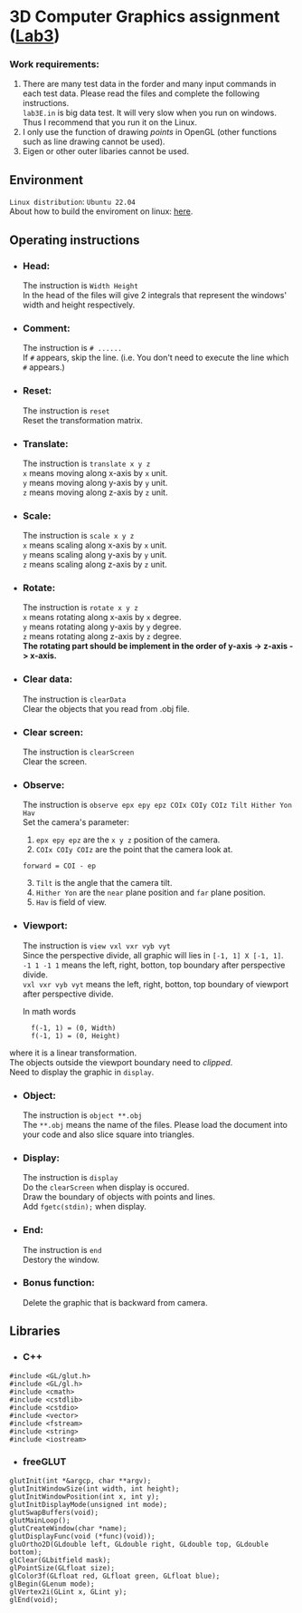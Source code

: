 
# 3D Computer Graphics assignment ([Lab3](https://hackmd.io/@leon890820/HJN9ahXNj))
### Work requirements:
1. There are many test data in the forder and many input commands in each test data. Please read the files and complete the following instructions. <br> `lab3E.in` is big data test. It will very slow when you run on windows. Thus I recommend that you run it on the Linux.
1. I only use the function of drawing *points* in OpenGL (other functions such as line drawing cannot be used).
1. Eigen or other outer libaries cannot be used.

## Environment
`Linux distribution`: `Ubuntu 22.04`<br>
About how to build the enviroment on linux: [here](https://hackmd.io/3xPNjv6kRh2Ml6Ll7Nlw4A).
## Operating instructions
* ### Head:
    The instruction is `Width Height`<br>
    In the head of the files will give 2 integrals that represent the windows' width and height respectively.

* ### Comment:
    The instruction is `# ......`<br>
    If `#` appears, skip the line. (i.e. You don't need to execute the line which `#` appears.)  
   
* ### Reset:
    The instruction is `reset`<br>
    Reset the transformation matrix.
   
* ### Translate:
    The instruction is `translate x y z`<br>
    `x` means moving along x-axis by `x` unit.<br>
    `y` means moving along y-axis by `y` unit.<br>
    `z` means moving along z-axis by `z` unit.

* ### Scale:
    The instruction is `scale x y z`<br>
    `x` means scaling along x-axis by `x` unit.<br>
    `y` means scaling along y-axis by `y` unit.<br>
    `z` means scaling along z-axis by `z` unit.
   
* ### Rotate:
    The instruction is `rotate x y z`<br>
    `x` means rotating along x-axis by `x` degree.<br>
    `y` means rotating along y-axis by `y` degree.<br>
    `z` means rotating along z-axis by `z` degree.<br>
    **The rotating part should be implement in the order of y-axis -> z-axis -> x-axis.**

* ### Clear data:
    The instruction is `clearData`<br>
    Clear the objects that you read from .obj file.

* ### Clear screen:
    The instruction is `clearScreen`<br>
    Clear the screen.

* ### Observe:
    The instruction is `observe epx epy epz COIx COIy COIz Tilt Hither Yon Hav`<br>
    Set the camera's parameter:<br>
    1. `epx epy epz` are the `x y z` position of the camera.<br>
    2. `COIx COIy COIz` are the point that the camera look at.<br>
   
    ```
    forward = COI - ep
    ```
    3. `Tilt` is the angle that the camera tilt.<br>
    4. `Hither Yon` are the `near` plane position and `far` plane position.<br>
    5. `Hav` is field of view.
   
* ### Viewport:
    The instruction is `view vxl vxr vyb vyt`<br>
    Since the perspective divide, all graphic will lies in `[-1, 1] X [-1, 1]`.<br>
    `-1 1 -1 1` means the left, right, botton, top boundary after perspective divide.<br>
    `vxl vxr vyb vyt` means the left, right, botton, top boundary of viewport after perspective divide.<br>

    In math words <br>

        f(-1, 1) = (0, Width)
        f(-1, 1) = (0, Height)
where it is a linear transformation.<br>
The objects outside the viewport boundary need to *clipped*.<br>
Need to display the graphic in `display`.

* ### Object:
    The instruction is `object **.obj`<br>
    The `**.obj` means the name of the files. Please load the document into your code and also slice square into triangles.

* ### Display:
    The instruction is `display`<br>
    Do the `clearScreen` when display is occured.<br>
    Draw the boundary of objects with points and lines.<br>
    Add `fgetc(stdin);` when display.
   
* ### End:
    The instruction is `end`<br>
    Destory the window.

* ### Bonus function:
    Delete the graphic that is backward from camera.

## Libraries
* ### C++
```
#include <GL/glut.h>
#include <GL/gl.h>
#include <cmath>
#include <cstdlib>
#include <cstdio>
#include <vector>
#include <fstream>
#include <string>
#include <iostream>
```

* ### freeGLUT
```
glutInit(int *&argcp, char **argv);
glutInitWindowSize(int width, int height);
glutInitWindowPosition(int x, int y);
glutInitDisplayMode(unsigned int mode);
glutSwapBuffers(void);
glutMainLoop();
glutCreateWindow(char *name);
glutDisplayFunc(void (*func)(void));
gluOrtho2D(GLdouble left, GLdouble right, GLdouble top, GLdouble bottom);
glClear(GLbitfield mask);
glPointSize(GLfloat size);
glColor3f(GLfloat red, GLfloat green, GLfloat blue);
glBegin(GLenum mode);
glVertex2i(GLint x, GLint y);
glEnd(void);
```
